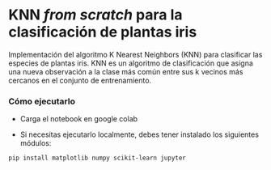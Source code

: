 # KNN *from scratch* para la clasificación de plantas iris
Implementación del algoritmo K Nearest Neighbors (KNN)  para clasificar las especies de plantas iris. KNN es un algoritmo de clasificación que asigna una nueva observación a la clase más común entre sus k vecinos más cercanos en el conjunto de entrenamiento.
### Cómo ejecutarlo
- Carga el notebook en google colab

- Si necesitas ejecutarlo localmente, debes tener instalado los siguientes módulos:
```
pip install matplotlib numpy scikit-learn jupyter
```
